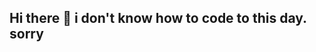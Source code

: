 ## Hi there 👋 i don't know how to code to this day. sorry 


<!--
**iam-nuggett/iam-nuggett** is a ✨ _special_ ✨ repository because its `README.md` (this file) appears on your GitHub profile.


